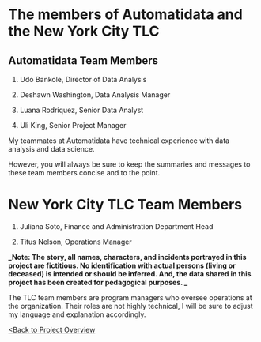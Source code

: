 # The members of Automatidata and the New York City TLC

## Automatidata Team Members
1. Udo Bankole, Director of Data Analysis

2. Deshawn Washington, Data Analysis Manager

3. Luana Rodriquez, Senior Data Analyst

3. Uli King, Senior Project Manager

My teammates at Automatidata have technical experience with data analysis and data science. 

However, you will always be sure to keep the summaries and messages to these team members concise and to the point. 

# New York City TLC Team Members
1. Juliana Soto, Finance and Administration Department Head

2. Titus Nelson, Operations Manager

**_Note: The story, all names, characters, and incidents portrayed in this project are fictitious. 
No identification with actual persons (living or deceased) is intended or should be inferred. And, the data shared in this project has been created for pedagogical purposes. _**

The TLC team members are program managers who oversee operations at the organization. Their roles are not highly technical, I will be sure to adjust my language and explanation accordingly.

[<Back to Project Overview](README.md)
